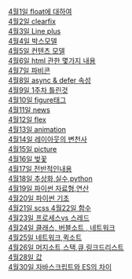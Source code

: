<a href="https://github.com/hbsowo58/FastCampus_Summary/blob/master/Contents/2019-04/0401.md"> 4월1일 float에 대하여 <br>
<a href="https://github.com/hbsowo58/FastCampus_Summary/blob/master/Contents/2019-04/0402.md"> 4월2일 clearfix <br>
<a href="https://github.com/hbsowo58/FastCampus_Summary/blob/master/Contents/2019-04/0403.md"> 4월3일 Line plus <br>
<a href="https://github.com/hbsowo58/FastCampus_Summary/blob/master/Contents/2019-04/0404.md"> 4월4일 박스모델 <br>
<a href="https://github.com/hbsowo58/FastCampus_Summary/blob/master/Contents/2019-04/0405.md"> 4월5일 컨텐츠 모델 <br>
<a href="https://github.com/hbsowo58/FastCampus_Summary/blob/master/Contents/2019-04/0406.md"> 4월6일 html 관한 몇가지 내용 <br>
<a href="https://github.com/hbsowo58/FastCampus_Summary/blob/master/Contents/2019-04/0407.md"> 4월7일 파비콘 <br>
<a href="https://github.com/hbsowo58/FastCampus_Summary/blob/master/Contents/2019-04/0408.md"> 4월8일 async & defer 속성 <br>
<a href="https://github.com/hbsowo58/FastCampus_Summary/blob/master/Contents/2019-04/0409.md"> 4월9일 1주차 틀린것 <br>
<a href="https://github.com/hbsowo58/FastCampus_Summary/blob/master/Contents/2019-04/0410.md"> 4월10일 figure태그 <br>
<a href="https://github.com/hbsowo58/FastCampus_Summary/blob/master/Contents/2019-04/0411.md"> 4월11일 news <br>
<a href="https://github.com/hbsowo58/FastCampus_Summary/blob/master/Contents/2019-04/0412.md"> 4월12일 flex <br>
<a href="https://github.com/hbsowo58/FastCampus_Summary/blob/master/Contents/2019-04/0413.md"> 4월13일 animation <br>
<a href="https://github.com/hbsowo58/FastCampus_Summary/blob/master/Contents/2019-04/0414.md"> 4월14일 레이아웃의 변천사 <br>
<a href="https://github.com/hbsowo58/FastCampus_Summary/blob/master/Contents/2019-04/0415.md"> 4월15일 picture <br>
<a href="https://github.com/hbsowo58/FastCampus_Summary/blob/master/Contents/2019-04/0416.md"> 4월16일 벚꽃 <br>
<a href="https://github.com/hbsowo58/FastCampus_Summary/blob/master/Contents/2019-04/0417.md"> 4월17일 전반적인내용 <br>
<a href="https://github.com/hbsowo58/FastCampus_Summary/blob/master/Contents/2019-04/0418.md"> 4월18일 추상화,실수,python<br>
<a href="https://github.com/hbsowo58/FastCampus_Summary/blob/master/Contents/2019-04/0419.md"> 4월19일 파이썬 자료형,연산<br>
<a href="https://github.com/hbsowo58/FastCampus_Summary/blob/master/Contents/2019-04/0420.md"> 4월20일 파이썬 기초 <br>
<a href="https://github.com/hbsowo58/FastCampus_Summary/blob/master/Contents/2019-04/0421.md"> 4월21일 scss
<a href="https://github.com/hbsowo58/FastCampus_Summary/blob/master/Contents/2019-04/0422.md"> 4월22일 함수<br>
<a href="https://github.com/hbsowo58/FastCampus_Summary/blob/master/Contents/2019-04/0423.md"> 4월23일 프로세스vs 스레드 <br>
<a href="https://github.com/hbsowo58/FastCampus_Summary/blob/master/Contents/2019-04/0424.md"> 4월24일 클래스, 버블소트 , 네트워크<br>
<a href="https://github.com/hbsowo58/FastCampus_Summary/blob/master/Contents/2019-04/0425.md"> 4월25일 네트워크,퀵소트<br>
<a href="https://github.com/hbsowo58/FastCampus_Summary/blob/master/Contents/2019-04/0426.md"> 4월26일 머지소트,스택,큐,링크드리스트 <br>
<a href="https://github.com/hbsowo58/FastCampus_Summary/blob/master/Contents/2019-04/0428.md"> 4월28일 값 <br>
<a href="https://github.com/hbsowo58/FastCampus_Summary/blob/master/Contents/2019-04/0430.md"> 4월30일 자바스크립트와 ES의 차이 <br>
